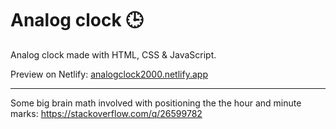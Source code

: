 # Analog clock 🕒

Analog clock made with HTML, CSS & JavaScript.

Preview on Netlify: [analogclock2000.netlify.app](https://analogclock2000.netlify.app/)

---

Some big brain math involved with positioning the the hour and minute marks: https://stackoverflow.com/q/26599782
